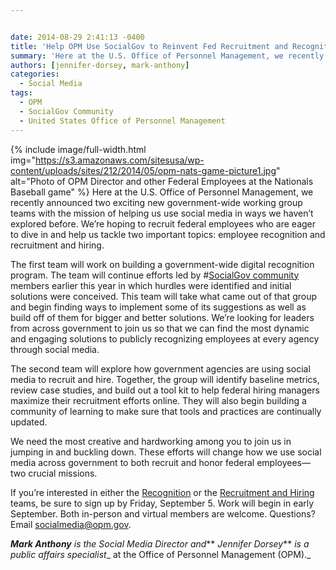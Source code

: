 ```yaml
---


date: 2014-08-29 2:41:13 -0400
title: 'Help OPM Use SocialGov to Reinvent Fed Recruitment and Recognition'
summary: 'Here at the U.S. Office of Personnel Management, we recently announced two exciting new government-wide working group teams with the mission of helping us use social media in ways we haven&rsquo;t explored before. We&rsquo;re hoping to recruit federal employees who'
authors: [jennifer-dorsey, mark-anthony]
categories:
  - Social Media
tags:
  - OPM
  - SocialGov Community
  - United States Office of Personnel Management
---
```


{% include image/full-width.html img="https://s3.amazonaws.com/sitesusa/wp-content/uploads/sites/212/2014/05/opm-nats-game-picture1.jpg" alt="Photo of OPM Director and other Federal Employees at the Nationals Baseball game" %}
Here at the U.S. Office of Personnel Management, we recently announced two exciting new government-wide working group teams with the mission of helping us use social media in ways we haven’t explored before. We’re hoping to recruit federal employees who are eager to dive in and help us tackle two important topics: employee recognition and recruitment and hiring.

The first team will work on building a government-wide digital recognition program. The team will continue efforts led by #[SocialGov community](https://www.WHATEVER/communities/social-media/ "Social Media") members earlier this year in which hurdles were identified and initial solutions were conceived. This team will take what came out of that group and begin finding ways to implement some of its suggestions as well as build off of them for bigger and better solutions. We’re looking for leaders from across government to join us so that we can find the most dynamic and engaging solutions to publicly recognizing employees at every agency through social media.

The second team will explore how government agencies are using social media to recruit and hire. Together, the group will identify baseline metrics, review case studies, and build out a tool kit to help federal hiring managers maximize their recruitment efforts online. They will also begin building a community of learning to make sure that tools and practices are continually updated.

We need the most creative and hardworking among you to join us in jumping in and buckling down. These efforts will change how we use social media across government to both recruit and honor federal employees—two crucial missions.

If you’re interested in either the [Recognition](https://docs.google.com/forms/d/11nI0eMjfGeo9aLiBksbA9OvSnv6Oyk54Ay1lT2q1H5s/viewform) or the [Recruitment and Hiring](https://docs.google.com/forms/d/12ThAd0Asfmju5svsSmQTriGUsKShoIbVbXSkGssmu_M/viewform) teams, be sure to sign up by Friday, September 5. Work will begin in early September. Both in-person and virtual members are welcome. Questions? Email <a href="mailto:socialmedia@opm.gov">socialmedia@opm.gov</a>.

**_Mark Anthony_** _is the Social Media Director and_** _Jennifer Dorsey_** _is a public affairs specialist__ at the Office of Personnel Management (OPM)._
